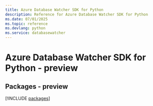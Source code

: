 ```yaml
---
title: Azure Database Watcher SDK for Python
description: Reference for Azure Database Watcher SDK for Python
ms.date: 07/01/2025
ms.topic: reference
ms.devlang: python
ms.service: databasewatcher
---
```

# Azure Database Watcher SDK for Python - preview
## Packages - preview
[!INCLUDE [packages](database-watcher-index.md)]